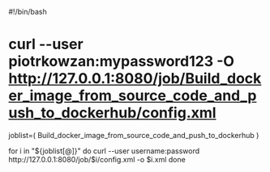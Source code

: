 #!/bin/bash

# curl --user piotrkowzan:mypassword123 -O http://127.0.0.1:8080/job/Build_docker_image_from_source_code_and_push_to_dockerhub/config.xml

joblist=(
Build_docker_image_from_source_code_and_push_to_dockerhub
)

for i in "${joblist[@]}"
  do
    curl --user username:password http://127.0.0.1:8080/job/$i/config.xml -o $i.xml
  done